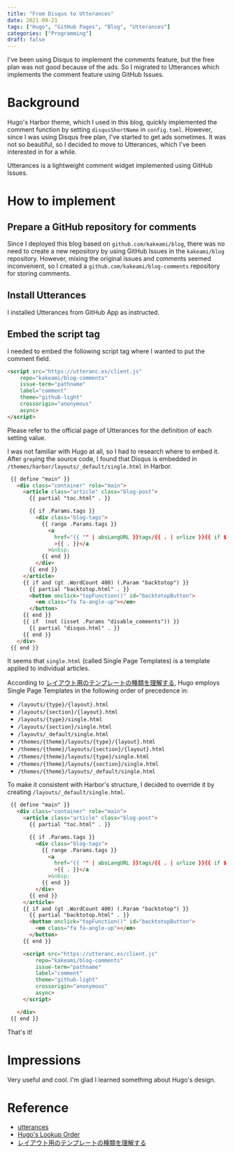 ```yaml
---
title: "From Disqus to Utterances"
date: 2021-09-21
tags: ["Hugo", "GitHub Pages", "Blog", "Utterances"]
categories: ["Programming"]
draft: false
---
```


I've been using Disqus to implement the comments feature, but the free plan was not good because of the ads.
So I migrated to Utterances which implements the comment feature using GitHub Issues.

<!--more-->

# Background

Hugo's Harbor theme, which I used in this blog, quickly implemented the comment function by setting `disqusShortName` in `config.toml`.
However, since I was using Disqus free plan, I've started to get ads sometimes.
It was not so beautiful, so I decided to move to Utterances, which I've been interested in for a while.

Utterances is a lightweight comment widget implemented using GitHub Issues.

# How to implement

## Prepare a GitHub repository for comments

Since I deployed this blog based on `github.com/kakeami/blog`, there was no need to create a new repository by using GitHub Issues in the `kakeami/blog` repository.
However, mixing the original issues and comments seemed inconvenient, so I created a `github.com/kakeami/blog-comments` repository for storing comments.

## Install Utterances

I installed Utterances from GitHub App as instructed.

## Embed the script tag

I needed to embed the following script tag where I wanted to put the comment field.

```html
<script src="https://utteranc.es/client.js"
    repo="kakeami/blog-comments"
    issue-term="pathname"
    label="comment"
    theme="github-light"
    crossorigin="anonymous"
    async>
</script>
```

Please refer to the official page of Utterances for the definition of each setting value.


I was not familiar with Hugo at all, so I had to research where to embed it.
After `grep`ing the source code, I found that Disqus is embedded in `/themes/harbor/layouts/_default/single.html` in Harbor.

```html
 {{ define "main" }}
   <div class="container" role="main">
     <article class="article" class="blog-post">
       {{ partial "toc.html" . }}

       {{ if .Params.tags }}
         <div class="blog-tags">
           {{ range .Params.tags }}
             <a
               href="{{ "" | absLangURL }}tags/{{ . | urlize }}{{ if $.Site.Params.uglyurls }}.html{{ else }}/{{ end }}"
               >{{ . }}</a
             >&nbsp;
           {{ end }}
         </div>
       {{ end }}
     </article>
     {{ if and (gt .WordCount 400) (.Param "backtotop") }}
       {{ partial "backtotop.html" . }}
       <button onclick="topFunction()" id="backtotopButton">
         <em class="fa fa-angle-up"></em>
       </button>
     {{ end }}
     {{ if  (not (isset .Params "disable_comments")) }}
       {{ partial "disqus.html" . }}
     {{ end }}
   </div>
 {{ end }}
```

It seems that `single.html` (called Single Page Templates) is a template applied to individual articles.

According to [レイアウト用のテンプレートの種類を理解する](https://maku77.github.io/hugo/layout/template-types.html), Hugo employs Single Page Templates in the following order of precedence in:

- `/layouts/{type}/{layout}.html`
- `/layouts/{section}/{layout}.html`
- `/layouts/{type}/single.html`
- `/layouts/{section}/single.html`
- `/layouts/_default/single.html`
- `/themes/{theme}/layouts/{type}/{layout}.html`
- `/themes/{theme}/layouts/{section}/{layout}.html`
- `/themes/{theme}/layouts/{type}/single.html`
- `/themes/{theme}/layouts/{section}/single.html`
- `/themes/{theme}/layouts/_default/single.html`

To make it consistent with Harbor's structure, I decided to override it by creating `/layouts/_default/single.html`.

```html
 {{ define "main" }}
   <div class="container" role="main">
     <article class="article" class="blog-post">
       {{ partial "toc.html" . }}

       {{ if .Params.tags }}
         <div class="blog-tags">
           {{ range .Params.tags }}
             <a
               href="{{ "" | absLangURL }}tags/{{ . | urlize }}{{ if $.Site.Params.uglyurls }}.html{{ else }}/{{ end }}"
               >{{ . }}</a
             >&nbsp;
           {{ end }}
         </div>
       {{ end }}
     </article>
     {{ if and (gt .WordCount 400) (.Param "backtotop") }}
       {{ partial "backtotop.html" . }}
       <button onclick="topFunction()" id="backtotopButton">
         <em class="fa fa-angle-up"></em>
       </button>
     {{ end }}

     <script src="https://utteranc.es/client.js"
         repo="kakeami/blog-comments"
         issue-term="pathname"
         label="comment"
         theme="github-light"
         crossorigin="anonymous"
         async>
     </script>

   </div>
 {{ end }}
```

That's it!

# Impressions

Very useful and cool.
I'm glad I learned something about Hugo's design.

# Reference

- [utterances](https://utteranc.es/)
- [Hugo's Lookup Order](https://gohugo.io/templates/lookup-order/#examples-layout-lookup-for-regular-pages)
- [レイアウト用のテンプレートの種類を理解する](https://maku77.github.io/hugo/layout/template-types.html)
